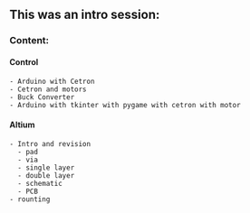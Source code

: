 ## This was an intro session:

### Content:
#### Control
    - Arduino with Cetron
    - Cetron and motors
    - Buck Converter
    - Arduino with tkinter with pygame with cetron with motor

#### Altium
    - Intro and revision
      - pad
      - via
      - single layer
      - double layer
      - schematic
      - PCB
    - rounting